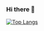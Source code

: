 ### Hi there 👋

<!--
**tatsuhirot/tatsuhirot** is a ✨ _special_ ✨ repository because its `README.md` (this file) appears on your GitHub profile.

Here are some ideas to get you started:

- 🔭 I’m currently working on Ship Monitoring System Engineer
- 🌱 I’m currently learning Digital Communication and Security
- 👯 I’m looking to collaborate on AI technology project

-->

[![Top Langs](https://github-readme-stats.vercel.app/api/top-langs/?username=tatsuhirot)](https://github.com/anuraghazra/github-readme-stats)
